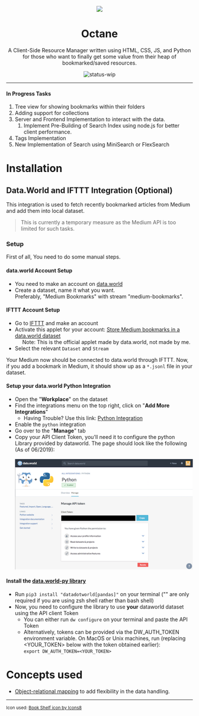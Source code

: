 <div style="text-align:center">
    <p align="center">
        <img src="https://img.icons8.com/nolan/100/000000/book-shelf.png">
    </p>
    
# Octane
A Client-Side Resource Manager written using HTML, CSS, JS, and Python for those who want to finally get some value from their heap of bookmarked/saved resources.

![status-wip](https://img.shields.io/badge/Status-Work%20in%20Progress-red.svg)
</div>

<!-- # <img src="https://img.icons8.com/nolan/100/000000/book-shelf.png" height="100" align="left" /> Octane: Bookmark Manager

![status-wip](https://img.shields.io/badge/Status-Work%20in%20Progress-red.svg) -->

---


#### In Progress Tasks
1. Tree view for showing bookmarks within their folders
2. Adding support for collections
3. Server and Frontend Implementation to interact with the data.
    1. Implement Pre-Building of Search Index using node.js for better client performance.
4. Tags Implementation
5. New Implementation of Search using MiniSearch or FlexSearch


# Installation

## Data.World and IFTTT Integration (Optional)
This integration is used to fetch recently bookmarked articles from Medium and add them into local dataset.
> This is currently a temporary measure as the Medium API is too limited for such tasks.

### Setup
First of all, You need to do some manual steps.

#### data.world Account Setup
* You need to make an account on [data.world](https://data.world/)
* Create a dataset, name it what you want. <br>
Preferably, "Medium Bookmarks" with stream "medium-bookmarks".

#### IFTTT Account Setup
* Go to [IFTTT](https://ifttt.com/) and make an account
* Activate this applet for your account: [Store Medium bookmarks in a data.world dataset](https://ifttt.com/applets/NNVn2wqv-store-medium-bookmarks-in-a-data-world-dataset) <br>
&nbsp;&nbsp;&nbsp;&nbsp; Note: This is the official applet made by data.world, not made by me.
* Select the relevant `Dataset` and `Stream`

Your Medium now should be connected to data.world through IFTTT. Now, if you add a bookmark in Medium,
it should show up as a `*.jsonl` file in your dataset.




#### Setup your data.world Python Integration
* Open the "**Workplace**" on the dataset
* Find the integrations menu on the top right, click on "**Add More Integrations**"
    - Having Trouble? Use this link: [Python Integration](https://data.world/integrations/python)
* Enable the `python` integration
* Go over to the "**Manage**" tab
* Copy your API Client Token, you'll need it to configure the python Library provided by dataworld. The page should look like the following (As of 06/2019): <br><br>
![](docs/assets/Python_dataworld_API.png)

#### Install the [data.world-py library](https://github.com/datadotworld/data.world-py)
* Run `pip3 install "datadotworld[pandas]"` on your terminal ("" are only required if you are using zsh shell rather than bash shell)
* Now, you need to configure the library to use **your** dataworld dataset using the API client Token
    - You can either run `dw configure` on your terminal and paste the API Token
    - Alternatively, tokens can be provided via the DW_AUTH_TOKEN environment variable. On MacOS or Unix machines, run (replacing \<YOUR_TOKEN> below with the token obtained earlier): <br>
    `export DW_AUTH_TOKEN=<YOUR_TOKEN>`

# Concepts used
* [Object-relational mapping](https://stackoverflow.com/a/1152323/7800641) to add flexibility in the data handling.


---
<sup>Icon used: <a href="https://icons8.com/icon/44780/book-shelf">Book Shelf icon by Icons8</a></sup>
